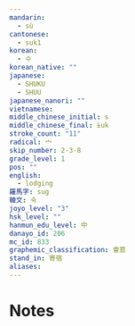 ```yaml
---
mandarin:
  - sù
cantonese:
  - suk1
korean:
  - 수
korean_native: ""
japanese:
  - SHUKU
  - SHUU
japanese_nanori: ""
vietnamese:
middle_chinese_initial: s
middle_chinese_final: ɨuk
stroke_count: "11"
radical: 宀
skip_number: 2-3-8
grade_level: 1
pos: ""
english:
  - lodging
羅馬字: sug
韓文: 숙
joyo_level: "3"
hsk_level: ""
hanmun_edu_level: 中
danayo_id: 206
mc_id: 833
graphemic_classification: 會意
stand_in: 寄宿
aliases:
---
```


# Notes

